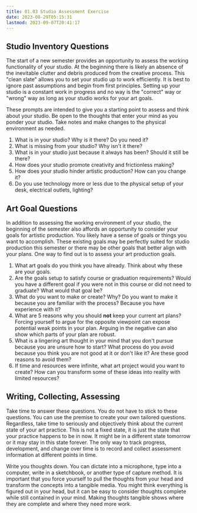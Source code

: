 ```yaml
---
title: 01.03 Studio Assessment Exercise
date: 2023-08-29T05:15:31
lastmod: 2023-09-07T20:41:17
---
```


## Studio Inventory Questions

The start of a new semester provides an opportunity to assess the working functionality of your studio. At the beginning there is likely an absence of the inevitable clutter and debris produced from the creative process. This "clean slate" allows you to set your studio up to work efficiently. It is best to ignore past assumptions and begin from first principles. Setting up your studio is a constant work in progress and no way is the "correct" way or "wrong" way as long as your studio works for your art goals.

These prompts are intended to give you a starting point to assess and think about your studio. Be open to the thoughts that enter your mind as you ponder your studio. Take notes and make changes to the physical environment as needed.

1. What is in your studio? Why is it there? Do you need it?
2. What is missing from your studio? Why isn't it there?
3. What is in your studio just because it always has been? Should it still be there?
4. How does your studio promote creativity and frictionless making?
5. How does your studio hinder artistic production? How can you change it?
6. Do you use technology more or less due to the physical setup of your desk, electrical outlets, lighting?

## Art Goal Questions

In addition to assessing the working environment of your studio, the beginning of the semester also affords an opportunity to consider your goals for artistic production. You likely have a sense of goals or things you want to accomplish. These existing goals may be perfectly suited for studio production this semester or there may be other goals that better align with your plans. One way to find out is to assess your art production goals.

1. What art goals do you think you have already. Think about why these are your goals.
2. Are the goals setup to satisfy course or graduation requirements? Would you have a different goal if you were not in this course or did not need to graduate? What would that goal be?
3. What do you want to make or create? Why? Do you want to make it because you are familiar with the process? Because you have experience with it?
4. What are 5 reasons why you should **not** keep your current art plans? Forcing yourself to argue for the opposite viewpoint can expose potential weak points in your plan. Arguing in the negative can also show which parts of your plan are robust.
5. What is a lingering art thought in your mind that you don't pursue because you are unsure how to start? What process do you avoid because you think you are not good at it or don't like it? Are these good reasons to avoid them?
6. If time and resources were infinite, what art project would you want to create? How can you transform some of these ideas into reality with limited resources?

## Writing, Collecting, Assessing

Take time to answer these questions. You do not have to stick to these questions. You can use the premise to create your own tailored questions. Regardless, take time to seriously and objectively think about the current state of your art practice. This is not a fixed state, it is just the state that your practice happens to be in now. It might be in a different state tomorrow or it may stay in this state forever. The only way to track progress, development, and change over time is to record and collect assessment information at different points in time.

Write you thoughts down. You can dictate into a microphone, type into a computer, write in a sketchbook, or another type of capture method. It is important that you force yourself to pull the thoughts from your head and transform the concepts into a tangible media. You might think everything is figured out in your head, but it can be easy to consider thoughts complete while still contained in your mind. Making thoughts tangible shows where they are complete and where they need more work.

